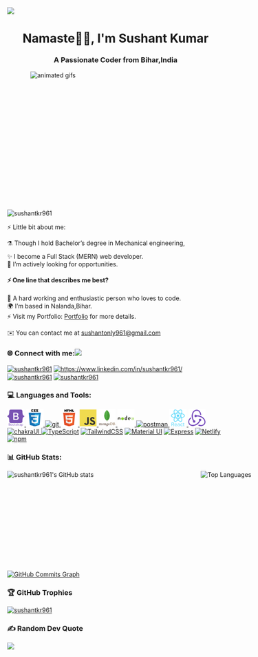 <img src="https://user-images.githubusercontent.com/39955420/147578199-56632b69-b3e8-4d9f-97e2-f046a1c2cba0.gif" align="center"  />

<h1 align="center">Namaste🙏🏽, I'm Sushant Kumar</h1>

<h3 align="center">A Passionate Coder from Bihar,India</h3>

<img align="right" width="450px" height="320px" alt="animated gifs" src="https://r7q6w9z6.rocketcdn.me/career/wp-content/uploads/2021/06/2-46.gif" />

<p align="left"> <img src="https://komarev.com/ghpvc/?username=sushantkr961&label=Profile%20views&color=0e75b6&style=flat" alt="sushantkr961" /> </p>

⚡  Little bit about me:

⚗️  Though I hold Bachelor’s degree in Mechanical engineering,
    <div>✨ I become a Full Stack (MERN) web developer. </div>
🌱  I’m actively looking for opportunities.

#### ⚡ One line that describes me best? ####
🌱 A hard working and enthusiastic person who loves to code.
<br />
 🌍 I’m based in Nalanda,Bihar.
<br/>
⚡ Visit my Portfolio: <a href="////" target="_blank">Portfolio</a> for more details.
<div> ✉️ You can contact me at  <a href="mailto:sushantonly961@gmail.com">sushantonly961@gmail.com</a></div>


<h3 align="left">🌐 Connect with me:<img src="https://raw.githubusercontent.com/ShahriarShafin/ShahriarShafin/main/Assets/handshake.gif" width="100" /></h3>

<p align="left">
<a href="https://twitter.com/sushantkr961" target="blank"><img align="center" src="https://raw.githubusercontent.com/rahuldkjain/github-profile-readme-generator/master/src/images/icons/Social/twitter.svg" alt="sushantkr961" height="30" width="40" /></a>
<a href="https://linkedin.com/in/https://www.linkedin.com/in/sushantkr961/" target="blank"><img align="center" src="https://raw.githubusercontent.com/rahuldkjain/github-profile-readme-generator/master/src/images/icons/Social/linked-in-alt.svg" alt="https://www.linkedin.com/in/sushantkr961/" height="30" width="40" /></a>
<a href="https://codesandbox.com/sushantkr961" target="blank"><img align="center" src="https://raw.githubusercontent.com/rahuldkjain/github-profile-readme-generator/master/src/images/icons/Social/codesandbox.svg" alt="sushantkr961" height="30" width="40" /></a>
<a href="https://instagram.com/sushantkr.961" target="blank"><img align="center" src="https://raw.githubusercontent.com/rahuldkjain/github-profile-readme-generator/master/src/images/icons/Social/instagram.svg" alt="sushantkr961" height="30" width="40" /></a>
</p>

### 💻 Languages and Tools:

<p align="left"> <a href="https://getbootstrap.com" target="_blank" rel="noreferrer"> <img src="https://raw.githubusercontent.com/devicons/devicon/master/icons/bootstrap/bootstrap-plain-wordmark.svg" alt="bootstrap" width="40" height="40"/> </a> 
<a href="https://www.w3schools.com/css/" target="_blank" rel="noreferrer"> <img src="https://raw.githubusercontent.com/devicons/devicon/master/icons/css3/css3-original-wordmark.svg" alt="css3" width="40" height="40"/> </a>
<a href="https://git-scm.com/" target="_blank" rel="noreferrer"> <img src="https://www.vectorlogo.zone/logos/git-scm/git-scm-icon.svg" alt="git" width="40" height="40"/> </a>
<a href="https://www.w3.org/html/" target="_blank" rel="noreferrer"> <img src="https://raw.githubusercontent.com/devicons/devicon/master/icons/html5/html5-original-wordmark.svg" alt="html5" width="40" height="40"/> </a> 
<a href="https://developer.mozilla.org/en-US/docs/Web/JavaScript" target="_blank" rel="noreferrer"> <img src="https://raw.githubusercontent.com/devicons/devicon/master/icons/javascript/javascript-original.svg" alt="javascript" width="40" height="40"/> </a> 
<a href="https://www.mongodb.com/" target="_blank" rel="noreferrer"> <img src="https://raw.githubusercontent.com/devicons/devicon/master/icons/mongodb/mongodb-original-wordmark.svg" alt="mongodb" width="40" height="40"/> </a> 
<a href="https://nodejs.org" target="_blank" rel="noreferrer"> <img src="https://raw.githubusercontent.com/devicons/devicon/master/icons/nodejs/nodejs-original-wordmark.svg" alt="nodejs" width="40" height="40"/> </a> 
<a href="https://postman.com" target="_blank" rel="noreferrer"> <img src="https://www.vectorlogo.zone/logos/getpostman/getpostman-icon.svg" alt="postman" width="40" height="40"/> </a> 
<a href="https://reactjs.org/" target="_blank" rel="noreferrer"> <img src="https://raw.githubusercontent.com/devicons/devicon/master/icons/react/react-original-wordmark.svg" alt="react" width="40" height="40"/> </a> 
<a href="https://redux.js.org" target="_blank" rel="noreferrer"> <img src="https://raw.githubusercontent.com/devicons/devicon/master/icons/redux/redux-original.svg" alt="redux" width="40" height="40"/> </a> 
<a href="https://chakra-ui.com/" target="_blank" rel="noreferrer"> <img src="https://img.stackshare.io/service/12421/rzylUjaf_400x400.jpg" alt="chakraUI" width="40" height="40"/> </a> 
<a href="https://www.typescriptlang.org/" target="_blank" rel="noreferrer"><img src="https://raw.githubusercontent.com/danielcranney/readme-generator/main/public/icons/skills/typescript-colored.svg" width="36" height="36" alt="TypeScript" /></a>
<a href="https://tailwindcss.com/" target="_blank" rel="noreferrer"><img src="https://raw.githubusercontent.com/danielcranney/readme-generator/main/public/icons/skills/tailwindcss-colored.svg" width="36" height="36" alt="TailwindCSS" /></a>
<a href="https://mui.com/" target="_blank" rel="noreferrer"><img src="https://raw.githubusercontent.com/danielcranney/readme-generator/main/public/icons/skills/materialui-colored.svg" width="36" height="36" alt="Material UI" /></a>
<a href="https://expressjs.com/" target="_blank" rel="noreferrer"><img src="https://raw.githubusercontent.com/danielcranney/readme-generator/main/public/icons/skills/express-colored.svg" width="36" height="36" alt="Express" /></a>
<a href="https://www.netlify.com/" target="_blank" rel="noreferrer"><img src="https://th.bing.com/th/id/OIP.hc2ftTaQxN2DdHtd9_5mzgAAAA?w=167&h=180&c=7&r=0&o=5&dpr=1.1&pid=1.7" width="36" height="36" alt="Netlify" /></a>
<a href="https://www.npmjs.com/" target="_blank" rel="noreferrer"><img src="https://th.bing.com/th/id/OIP.i5eapjfPCTnTze-T5MvGYAHaFj?w=238&h=180&c=7&r=0&o=5&dpr=1.1&pid=1.7" width="36" height="36" alt="npm" /></a>
</p>

### 📊 GitHub Stats:
<div style="display: flex;">
    <img width="450px" height="200px" alt="sushantkr961's GitHub stats" src="https://github-readme-stats.vercel.app/api?username=sushantkr961&show_icons=true&count_private=true&theme=chartreuse-dark&hide_border=true&bg_color=0D1117" />
    <img width="300px" height="200px" alt="Top Languages" src="https://github-readme-stats.vercel.app/api/top-langs/?username=sushantkr961&langs_count=8&count_private=true&layout=compact&theme=react&hide_border=true&bg_color=0D1117" />
</div>
<br/>

<a href="http://www.github.com/sushantkr961"><img src="https://activity-graph.herokuapp.com/graph?username=sushantkr961&bg_color=0D1117&color=74bde0&line=4a8db7&point=FFFFFF&hide_border=true&" alt="GitHub Commits Graph" /></a>

### 🏆 GitHub Trophies
<p align="left"> <a href="https://github.com/ryo-ma/github-profile-trophy"><img src="https://github-profile-trophy.vercel.app/?username=sushantkr961&theme=buddhism&no-frame=true&no-bg=true&margin-w=4" alt="sushantkr961" /></a> </p>

### ✍️ Random Dev Quote
![](https://quotes-github-readme.vercel.app/api?type=horizontal&theme=radical)
